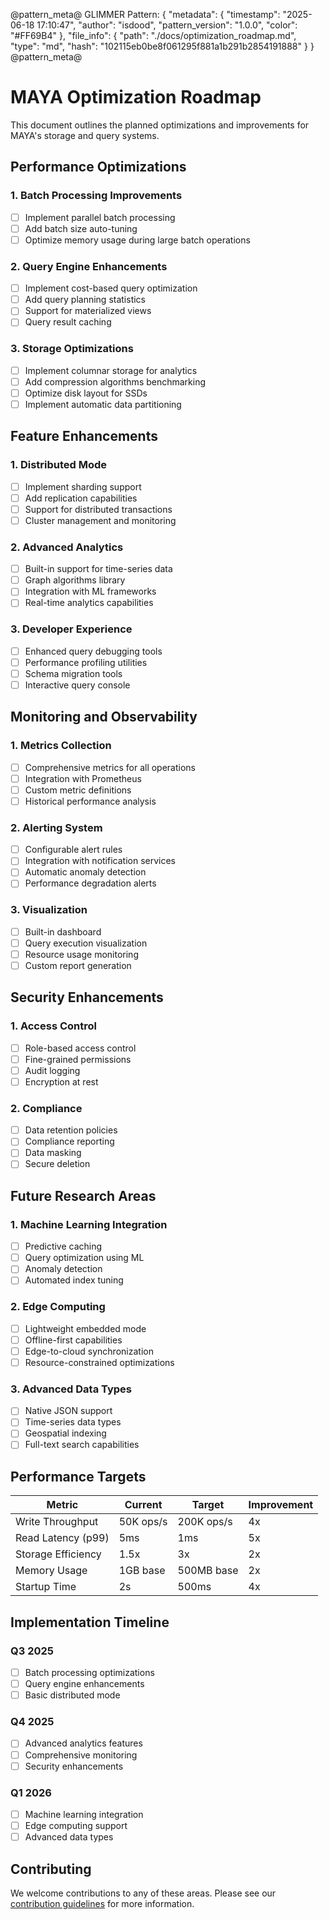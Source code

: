 @pattern_meta@
GLIMMER Pattern:
{
  "metadata": {
    "timestamp": "2025-06-18 17:10:47",
    "author": "isdood",
    "pattern_version": "1.0.0",
    "color": "#FF69B4"
  },
  "file_info": {
    "path": "./docs/optimization_roadmap.md",
    "type": "md",
    "hash": "102115eb0be8f061295f881a1b291b2854191888"
  }
}
@pattern_meta@

# MAYA Optimization Roadmap

This document outlines the planned optimizations and improvements for MAYA's storage and query systems.

## Performance Optimizations

### 1. Batch Processing Improvements
- [ ] Implement parallel batch processing
- [ ] Add batch size auto-tuning
- [ ] Optimize memory usage during large batch operations

### 2. Query Engine Enhancements
- [ ] Implement cost-based query optimization
- [ ] Add query planning statistics
- [ ] Support for materialized views
- [ ] Query result caching

### 3. Storage Optimizations
- [ ] Implement columnar storage for analytics
- [ ] Add compression algorithms benchmarking
- [ ] Optimize disk layout for SSDs
- [ ] Implement automatic data partitioning

## Feature Enhancements

### 1. Distributed Mode
- [ ] Implement sharding support
- [ ] Add replication capabilities
- [ ] Support for distributed transactions
- [ ] Cluster management and monitoring

### 2. Advanced Analytics
- [ ] Built-in support for time-series data
- [ ] Graph algorithms library
- [ ] Integration with ML frameworks
- [ ] Real-time analytics capabilities

### 3. Developer Experience
- [ ] Enhanced query debugging tools
- [ ] Performance profiling utilities
- [ ] Schema migration tools
- [ ] Interactive query console

## Monitoring and Observability

### 1. Metrics Collection
- [ ] Comprehensive metrics for all operations
- [ ] Integration with Prometheus
- [ ] Custom metric definitions
- [ ] Historical performance analysis

### 2. Alerting System
- [ ] Configurable alert rules
- [ ] Integration with notification services
- [ ] Automatic anomaly detection
- [ ] Performance degradation alerts

### 3. Visualization
- [ ] Built-in dashboard
- [ ] Query execution visualization
- [ ] Resource usage monitoring
- [ ] Custom report generation

## Security Enhancements

### 1. Access Control
- [ ] Role-based access control
- [ ] Fine-grained permissions
- [ ] Audit logging
- [ ] Encryption at rest

### 2. Compliance
- [ ] Data retention policies
- [ ] Compliance reporting
- [ ] Data masking
- [ ] Secure deletion

## Future Research Areas

### 1. Machine Learning Integration
- [ ] Predictive caching
- [ ] Query optimization using ML
- [ ] Anomaly detection
- [ ] Automated index tuning

### 2. Edge Computing
- [ ] Lightweight embedded mode
- [ ] Offline-first capabilities
- [ ] Edge-to-cloud synchronization
- [ ] Resource-constrained optimizations

### 3. Advanced Data Types
- [ ] Native JSON support
- [ ] Time-series data types
- [ ] Geospatial indexing
- [ ] Full-text search capabilities

## Performance Targets

| Metric | Current | Target | Improvement |
|--------|---------|--------|-------------|
| Write Throughput | 50K ops/s | 200K ops/s | 4x |
| Read Latency (p99) | 5ms | 1ms | 5x |
| Storage Efficiency | 1.5x | 3x | 2x |
| Memory Usage | 1GB base | 500MB base | 2x |
| Startup Time | 2s | 500ms | 4x |

## Implementation Timeline

### Q3 2025
- [ ] Batch processing optimizations
- [ ] Query engine enhancements
- [ ] Basic distributed mode

### Q4 2025
- [ ] Advanced analytics features
- [ ] Comprehensive monitoring
- [ ] Security enhancements

### Q1 2026
- [ ] Machine learning integration
- [ ] Edge computing support
- [ ] Advanced data types

## Contributing

We welcome contributions to any of these areas. Please see our [contribution guidelines](CONTRIBUTING.md) for more information.
